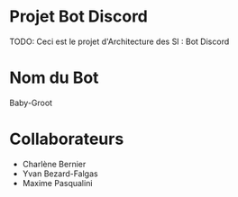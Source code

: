 # Projet Bot Discord
TODO: Ceci est le projet d'Architecture des SI : Bot Discord
# Nom du Bot
Baby-Groot
# Collaborateurs
- Charlène Bernier
- Yvan Bezard-Falgas
- Maxime Pasqualini
